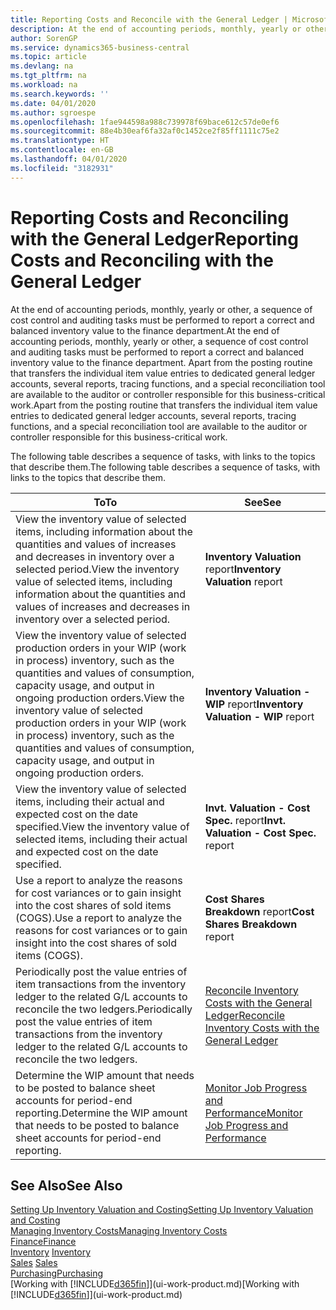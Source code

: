 ```yaml
---
title: Reporting Costs and Reconcile with the General Ledger | Microsoft Docs
description: At the end of accounting periods, monthly, yearly or other, a sequence of cost control and auditing tasks must be performed to report a correct and balanced inventory value to the finance department. Apart from the posting routine that transfers the individual item value entries to dedicated general ledger accounts, several reports, tracing functions, and a special reconciliation tool are available to the auditor or controller responsible for this business-critical work.
author: SorenGP
ms.service: dynamics365-business-central
ms.topic: article
ms.devlang: na
ms.tgt_pltfrm: na
ms.workload: na
ms.search.keywords: ''
ms.date: 04/01/2020
ms.author: sgroespe
ms.openlocfilehash: 1fae944598a988c739978f69bace612c57de0ef6
ms.sourcegitcommit: 88e4b30eaf6fa32af0c1452ce2f85ff1111c75e2
ms.translationtype: HT
ms.contentlocale: en-GB
ms.lasthandoff: 04/01/2020
ms.locfileid: "3182931"
---
```

# <a name="reporting-costs-and-reconciling-with-the-general-ledger"></a><span data-ttu-id="ba839-104">Reporting Costs and Reconciling with the General Ledger</span><span class="sxs-lookup"><span data-stu-id="ba839-104">Reporting Costs and Reconciling with the General Ledger</span></span>
<span data-ttu-id="ba839-105">At the end of accounting periods, monthly, yearly or other, a sequence of cost control and auditing tasks must be performed to report a correct and balanced inventory value to the finance department.</span><span class="sxs-lookup"><span data-stu-id="ba839-105">At the end of accounting periods, monthly, yearly or other, a sequence of cost control and auditing tasks must be performed to report a correct and balanced inventory value to the finance department.</span></span> <span data-ttu-id="ba839-106">Apart from the posting routine that transfers the individual item value entries to dedicated general ledger accounts, several reports, tracing functions, and a special reconciliation tool are available to the auditor or controller responsible for this business-critical work.</span><span class="sxs-lookup"><span data-stu-id="ba839-106">Apart from the posting routine that transfers the individual item value entries to dedicated general ledger accounts, several reports, tracing functions, and a special reconciliation tool are available to the auditor or controller responsible for this business-critical work.</span></span>  

 <span data-ttu-id="ba839-107">The following table describes a sequence of tasks, with links to the topics that describe them.</span><span class="sxs-lookup"><span data-stu-id="ba839-107">The following table describes a sequence of tasks, with links to the topics that describe them.</span></span>   

|<span data-ttu-id="ba839-108">**To**</span><span class="sxs-lookup"><span data-stu-id="ba839-108">**To**</span></span>|<span data-ttu-id="ba839-109">**See**</span><span class="sxs-lookup"><span data-stu-id="ba839-109">**See**</span></span>|  
|------------|-------------|  
|<span data-ttu-id="ba839-110">View the inventory value of selected items, including information about the quantities and values of increases and decreases in inventory over a selected period.</span><span class="sxs-lookup"><span data-stu-id="ba839-110">View the inventory value of selected items, including information about the quantities and values of increases and decreases in inventory over a selected period.</span></span>|<span data-ttu-id="ba839-111">**Inventory Valuation** report</span><span class="sxs-lookup"><span data-stu-id="ba839-111">**Inventory Valuation** report</span></span>|  
|<span data-ttu-id="ba839-112">View the inventory value of selected production orders in your WIP (work in process) inventory, such as the quantities and values of consumption, capacity usage, and output in ongoing production orders.</span><span class="sxs-lookup"><span data-stu-id="ba839-112">View the inventory value of selected production orders in your WIP (work in process) inventory, such as the quantities and values of consumption, capacity usage, and output in ongoing production orders.</span></span>|<span data-ttu-id="ba839-113">**Inventory Valuation - WIP** report</span><span class="sxs-lookup"><span data-stu-id="ba839-113">**Inventory Valuation - WIP** report</span></span>|  
|<span data-ttu-id="ba839-114">View the inventory value of selected items, including their actual and expected cost on the date specified.</span><span class="sxs-lookup"><span data-stu-id="ba839-114">View the inventory value of selected items, including their actual and expected cost on the date specified.</span></span>|<span data-ttu-id="ba839-115">**Invt. Valuation - Cost Spec.** report</span><span class="sxs-lookup"><span data-stu-id="ba839-115">**Invt. Valuation - Cost Spec.** report</span></span>|  
|<span data-ttu-id="ba839-116">Use a report to analyze the reasons for cost variances or to gain insight into the cost shares of sold items (COGS).</span><span class="sxs-lookup"><span data-stu-id="ba839-116">Use a report to analyze the reasons for cost variances or to gain insight into the cost shares of sold items (COGS).</span></span>|<span data-ttu-id="ba839-117">**Cost Shares Breakdown** report</span><span class="sxs-lookup"><span data-stu-id="ba839-117">**Cost Shares Breakdown** report</span></span>|  
|<span data-ttu-id="ba839-118">Periodically post the value entries of item transactions from the inventory ledger to the related G/L accounts to reconcile the two ledgers.</span><span class="sxs-lookup"><span data-stu-id="ba839-118">Periodically post the value entries of item transactions from the inventory ledger to the related G/L accounts to reconcile the two ledgers.</span></span>|[<span data-ttu-id="ba839-119">Reconcile Inventory Costs with the General Ledger</span><span class="sxs-lookup"><span data-stu-id="ba839-119">Reconcile Inventory Costs with the General Ledger</span></span>](finance-how-to-post-inventory-costs-to-the-general-ledger.md)|  
|<span data-ttu-id="ba839-120">Determine the WIP amount that needs to be posted to balance sheet accounts for period-end reporting.</span><span class="sxs-lookup"><span data-stu-id="ba839-120">Determine the WIP amount that needs to be posted to balance sheet accounts for period-end reporting.</span></span>|[<span data-ttu-id="ba839-121">Monitor Job Progress and Performance</span><span class="sxs-lookup"><span data-stu-id="ba839-121">Monitor Job Progress and Performance</span></span>](projects-how-monitor-progress-performance.md)|

## <a name="see-also"></a><span data-ttu-id="ba839-122">See Also</span><span class="sxs-lookup"><span data-stu-id="ba839-122">See Also</span></span>  
[<span data-ttu-id="ba839-123">Setting Up Inventory Valuation and Costing</span><span class="sxs-lookup"><span data-stu-id="ba839-123">Setting Up Inventory Valuation and Costing</span></span>](finance-set-up-inventory-valuation-and-costing.md)  
[<span data-ttu-id="ba839-124">Managing Inventory Costs</span><span class="sxs-lookup"><span data-stu-id="ba839-124">Managing Inventory Costs</span></span>](finance-manage-inventory-costs.md)  
[<span data-ttu-id="ba839-125">Finance</span><span class="sxs-lookup"><span data-stu-id="ba839-125">Finance</span></span>](finance.md)  
<span data-ttu-id="ba839-126">[Inventory](inventory-manage-inventory.md) </span><span class="sxs-lookup"><span data-stu-id="ba839-126">[Inventory](inventory-manage-inventory.md) </span></span>  
<span data-ttu-id="ba839-127">[Sales](sales-manage-sales.md) </span><span class="sxs-lookup"><span data-stu-id="ba839-127">[Sales](sales-manage-sales.md) </span></span>  
[<span data-ttu-id="ba839-128">Purchasing</span><span class="sxs-lookup"><span data-stu-id="ba839-128">Purchasing</span></span>](purchasing-manage-purchasing.md)  
<span data-ttu-id="ba839-129">[Working with [!INCLUDE[d365fin](includes/d365fin_md.md)]](ui-work-product.md)</span><span class="sxs-lookup"><span data-stu-id="ba839-129">[Working with [!INCLUDE[d365fin](includes/d365fin_md.md)]](ui-work-product.md)</span></span>

